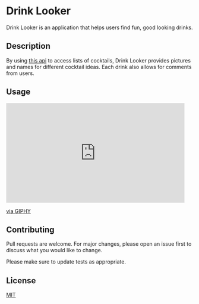# Drink Looker

Drink Looker is an application that helps users find fun, good looking drinks.

## Description

By using [this api](https://www.thecocktaildb.com/api.php?ref=apilist.fun) to access lists of cocktails, Drink Looker provides pictures and names for different cocktail ideas. Each drink also allows for comments from users.

## Usage

<iframe src="https://giphy.com/embed/XkRtObxi44U30JpYJa" width="480" height="268" frameBorder="0" class="giphy-embed" allowFullScreen></iframe><p><a href="https://giphy.com/gifs/XkRtObxi44U30JpYJa">via GIPHY</a></p>

## Contributing
Pull requests are welcome. For major changes, please open an issue first to discuss what you would like to change.

Please make sure to update tests as appropriate.

## License
[MIT](https://choosealicense.com/licenses/mit/)